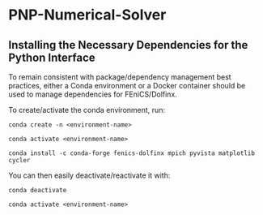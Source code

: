 # PNP-Numerical-Solver

## Installing the Necessary Dependencies for the Python Interface
To remain consistent with package/dependency management best practices, either a Conda environment or a Docker container should be used to manage dependencies for FEniCS/Dolfinx.

To create/activate the conda environment, run:

`conda create -n <environment-name>`

`conda activate <environment-name>`

`conda install -c conda-forge fenics-dolfinx mpich pyvista matplotlib cycler`

You can then easily deactivate/reactivate it with:

`conda deactivate`

`conda activate <environment-name>`